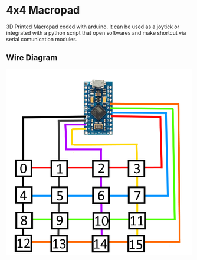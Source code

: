 # 4x4 Macropad

3D Printed Macropad coded with arduino.
It can be used as a joytick or integrated with a python script that open softwares and make shortcut via serial comunication modules.
## Wire Diagram
![image](wire_diagram.png)
